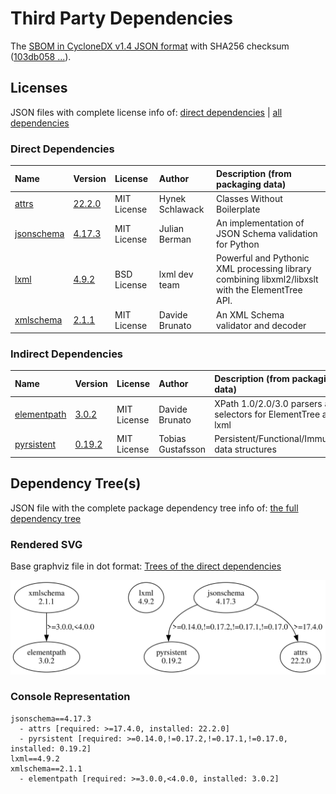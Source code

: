 # Third Party Dependencies

<!--[[[fill sbom_sha256()]]]-->
The [SBOM in CycloneDX v1.4 JSON format](https://github.com/sthagen/pilli/blob/default/sbom.json) with SHA256 checksum ([103db058 ...](https://raw.githubusercontent.com/sthagen/pilli/default/sbom.json.sha256 "sha256:103db058e857226d01d8f19b80f4cba1f51172b2775387f4526d5e09a6106b0f")).
<!--[[[end]]] (checksum: 90a4d9c2835e7ec6d3b715e3dcdd236b)-->
## Licenses

JSON files with complete license info of: [direct dependencies](direct-dependency-licenses.json) | [all dependencies](all-dependency-licenses.json)

### Direct Dependencies

<!--[[[fill direct_dependencies_table()]]]-->
| Name                                                                               | Version                                               | License     | Author          | Description (from packaging data)                                                                |
|:-----------------------------------------------------------------------------------|:------------------------------------------------------|:------------|:----------------|:-------------------------------------------------------------------------------------------------|
| [attrs](https://www.attrs.org/)                                                    | [22.2.0](https://pypi.org/project/attrs/22.2.0/)      | MIT License | Hynek Schlawack | Classes Without Boilerplate                                                                      |
| [jsonschema](https://github.com/python-jsonschema/jsonschema/blob/main/README.rst) | [4.17.3](https://pypi.org/project/jsonschema/4.17.3/) | MIT License | Julian Berman   | An implementation of JSON Schema validation for Python                                           |
| [lxml](https://lxml.de/)                                                           | [4.9.2](https://pypi.org/project/lxml/4.9.2/)         | BSD License | lxml dev team   | Powerful and Pythonic XML processing library combining libxml2/libxslt with the ElementTree API. |
| [xmlschema](https://github.com/sissaschool/xmlschema)                              | [2.1.1](https://pypi.org/project/xmlschema/2.1.1/)    | MIT License | Davide Brunato  | An XML Schema validator and decoder                                                              |
<!--[[[end]]] (checksum: fcb09a28ebb367c6c8e39e55fa765b82)-->

### Indirect Dependencies

<!--[[[fill indirect_dependencies_table()]]]-->
| Name                                                      | Version                                               | License     | Author            | Description (from packaging data)                                |
|:----------------------------------------------------------|:------------------------------------------------------|:------------|:------------------|:-----------------------------------------------------------------|
| [elementpath](https://github.com/sissaschool/elementpath) | [3.0.2](https://pypi.org/project/elementpath/3.0.2/)  | MIT License | Davide Brunato    | XPath 1.0/2.0/3.0 parsers and selectors for ElementTree and lxml |
| [pyrsistent](https://github.com/tobgu/pyrsistent/)        | [0.19.2](https://pypi.org/project/pyrsistent/0.19.2/) | MIT License | Tobias Gustafsson | Persistent/Functional/Immutable data structures                  |
<!--[[[end]]] (checksum: 6e7bff0419762d7d7775dd0cf4f5dbd2)-->

## Dependency Tree(s)

JSON file with the complete package dependency tree info of: [the full dependency tree](package-dependency-tree.json)

### Rendered SVG

Base graphviz file in dot format: [Trees of the direct dependencies](package-dependency-tree.dot.txt)

<img src="./package-dependency-tree.svg" alt="Trees of the direct dependencies" title="Trees of the direct dependencies"/>

### Console Representation

<!--[[[fill dependency_tree_console_text()]]]-->
````console
jsonschema==4.17.3
  - attrs [required: >=17.4.0, installed: 22.2.0]
  - pyrsistent [required: >=0.14.0,!=0.17.2,!=0.17.1,!=0.17.0, installed: 0.19.2]
lxml==4.9.2
xmlschema==2.1.1
  - elementpath [required: >=3.0.0,<4.0.0, installed: 3.0.2]
````
<!--[[[end]]] (checksum: f94f8b29776df34f4b393462b9c8a86c)-->
